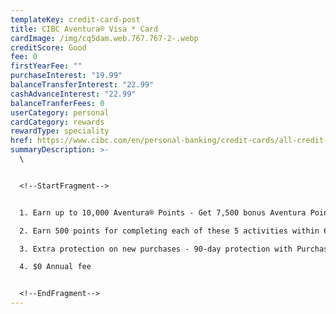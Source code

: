 ```yaml
---
templateKey: credit-card-post
title: CIBC Aventura® Visa * Card
cardImage: /img/cq5dam.web.767.767-2-.webp
creditScore: Good
fee: 0
firstYearFee: ""
purchaseInterest: "19.99"
balanceTransferInterest: "22.99"
cashAdvanceInterest: "22.99"
balanceTranferFees: 0
userCategory: personal
cardCategory: rewards
rewardType: speciality
href: https://www.cibc.com/en/personal-banking/credit-cards/all-credit-cards/aventura-visa-card.html
summaryDescription: >-
  \


  <!--StartFragment-->


  1. Earn up to 10,000 Aventura® Points - Get 7,500 bonus Aventura Points when you make your first purchase. Plus, earn up to 2,500 Aventura Points.\

  2. Earn 500 points for completing each of these 5 activities within 60 days of being approved.\

  3. Extra protection on new purchases - 90-day protection with Purchase Security Insurance if your new purchase is stolen or breaks\

  4. $0 Annual fee


  <!--EndFragment-->
---
```

